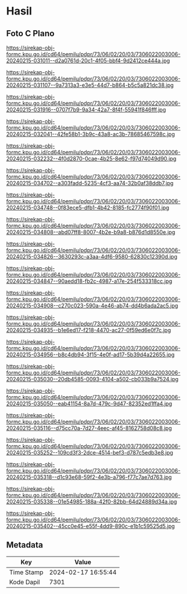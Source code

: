 # Hasil

## Foto C Plano

https://sirekap-obj-formc.kpu.go.id/cd64/pemilu/pdpr/73/06/02/20/03/7306022003006-20240215-031011--d2a0761d-20c1-4f05-bbf4-9d2412ce444a.jpg

https://sirekap-obj-formc.kpu.go.id/cd64/pemilu/pdpr/73/06/02/20/03/7306022003006-20240215-031107--9a7313a3-e3e5-44d7-b864-b5c5a821dc38.jpg

https://sirekap-obj-formc.kpu.go.id/cd64/pemilu/pdpr/73/06/02/20/03/7306022003006-20240215-031916--0707f7b9-9a34-42a7-8f4f-55941f846fff.jpg

https://sirekap-obj-formc.kpu.go.id/cd64/pemilu/pdpr/73/06/02/20/03/7306022003006-20240215-032041--42fe58b1-3b9c-43a8-ac3b-78685467598c.jpg

https://sirekap-obj-formc.kpu.go.id/cd64/pemilu/pdpr/73/06/02/20/03/7306022003006-20240215-032232--4f0d2870-0cae-4b25-8e62-f97d74049d90.jpg

https://sirekap-obj-formc.kpu.go.id/cd64/pemilu/pdpr/73/06/02/20/03/7306022003006-20240215-034702--a303fadd-5235-4cf3-aa74-32b0af38ddb7.jpg

https://sirekap-obj-formc.kpu.go.id/cd64/pemilu/pdpr/73/06/02/20/03/7306022003006-20240215-034748--0f83ece5-dfb1-4b42-8185-fc2774f90f01.jpg

https://sirekap-obj-formc.kpu.go.id/cd64/pemilu/pdpr/73/06/02/20/03/7306022003006-20240215-034808--abd07ff8-8007-4b2e-b9a8-b876d1d8550e.jpg

https://sirekap-obj-formc.kpu.go.id/cd64/pemilu/pdpr/73/06/02/20/03/7306022003006-20240215-034826--3630293c-a3aa-4df6-9580-62830c12390d.jpg

https://sirekap-obj-formc.kpu.go.id/cd64/pemilu/pdpr/73/06/02/20/03/7306022003006-20240215-034847--90aedd18-fb2c-4987-a17e-254f533318cc.jpg

https://sirekap-obj-formc.kpu.go.id/cd64/pemilu/pdpr/73/06/02/20/03/7306022003006-20240215-034908--c270c023-590a-4e46-ab74-dd4b6ada2ac5.jpg

https://sirekap-obj-formc.kpu.go.id/cd64/pemilu/pdpr/73/06/02/20/03/7306022003006-20240215-034935--b1e6ed17-f218-4470-ac27-0f59ed6e0f7c.jpg

https://sirekap-obj-formc.kpu.go.id/cd64/pemilu/pdpr/73/06/02/20/03/7306022003006-20240215-034956--b8c4db94-3f15-4e0f-ad17-5b39d4a22655.jpg

https://sirekap-obj-formc.kpu.go.id/cd64/pemilu/pdpr/73/06/02/20/03/7306022003006-20240215-035030--20db4585-0093-4104-a502-cb033b9a7524.jpg

https://sirekap-obj-formc.kpu.go.id/cd64/pemilu/pdpr/73/06/02/20/03/7306022003006-20240215-035050--eab41154-8a7d-479c-9d47-82352ed1ffa4.jpg

https://sirekap-obj-formc.kpu.go.id/cd64/pemilu/pdpr/73/06/02/20/03/7306022003006-20240215-035116--d75cc70a-7d27-4eec-af45-8162758d08c8.jpg

https://sirekap-obj-formc.kpu.go.id/cd64/pemilu/pdpr/73/06/02/20/03/7306022003006-20240215-035252--109cd3f3-2dce-4514-bef3-d787c5edb3e8.jpg

https://sirekap-obj-formc.kpu.go.id/cd64/pemilu/pdpr/73/06/02/20/03/7306022003006-20240215-035318--d1c93e68-59f2-4e3b-a796-f77c7ae7d763.jpg

https://sirekap-obj-formc.kpu.go.id/cd64/pemilu/pdpr/73/06/02/20/03/7306022003006-20240215-035338--01e54985-188a-42f0-82bb-64d24889d34a.jpg

https://sirekap-obj-formc.kpu.go.id/cd64/pemilu/pdpr/73/06/02/20/03/7306022003006-20240215-035402--45cc0e45-e55f-4dd9-890c-e1b1c59525d5.jpg


## Metadata

| Key        | Value               |
| ---------- | ------------------- |
| Time Stamp | 2024-02-17 16:55:44 |
| Kode Dapil | 7301                |



